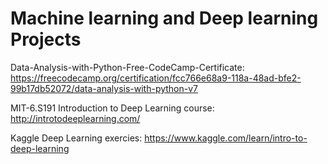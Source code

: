 # Machine learning and Deep learning Projects
Data-Analysis-with-Python-Free-CodeCamp-Certificate: https://freecodecamp.org/certification/fcc766e68a9-118a-48ad-bfe2-99b17db52072/data-analysis-with-python-v7

MIT-6.S191 Introduction to Deep Learning course: http://introtodeeplearning.com/

Kaggle Deep Learning exercies: https://www.kaggle.com/learn/intro-to-deep-learning
